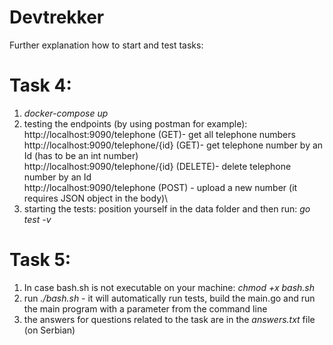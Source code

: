 # Devtrekker
Further explanation how to start and test tasks:

# Task 4:

1) *docker-compose up*
2) testing the endpoints (by using postman for example):\
http://localhost:9090/telephone (GET)- get all telephone numbers\
http://localhost:9090/telephone/{id} (GET)- get telephone number by an Id (has to be an int number)\
http://localhost:9090/telephone/{id} (DELETE)- delete telephone number by an Id\
http://localhost:9090/telephone (POST) - upload a new number (it requires JSON object in the body)\
3) starting the tests: position yourself in the data folder and then run: *go test -v* 


# Task 5:

1) In case bash.sh is not executable on your machine: *chmod +x bash.sh*
2) run *./bash.sh* - it will automatically run tests, build the main.go and run the main program with 
   a parameter from the command line
3) the answers for questions related to the task are in the *answers.txt* file (on Serbian)
